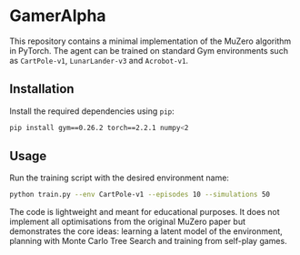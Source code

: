 # GamerAlpha

This repository contains a minimal implementation of the MuZero algorithm in PyTorch. The agent can be trained on standard Gym environments such as `CartPole-v1`, `LunarLander-v3` and `Acrobot-v1`.

## Installation

Install the required dependencies using `pip`:

```bash
pip install gym==0.26.2 torch==2.2.1 numpy<2
```

## Usage

Run the training script with the desired environment name:

```bash
python train.py --env CartPole-v1 --episodes 10 --simulations 50
```

The code is lightweight and meant for educational purposes. It does not implement all optimisations from the original MuZero paper but demonstrates the core ideas: learning a latent model of the environment, planning with Monte Carlo Tree Search and training from self-play games.

